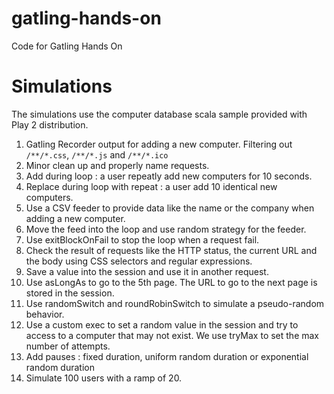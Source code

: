 gatling-hands-on
================

Code for Gatling Hands On


Simulations
===========

The simulations use the computer database scala sample provided with Play 2 distribution.

1.	Gatling Recorder output for adding a new computer. Filtering out `/**/*.css`, `/**/*.js` and `/**/*.ico`
2.	Minor clean up and properly name requests.
3.	Add during loop : a user repeatly add new computers for 10 seconds.
4.	Replace during loop with repeat : a user add 10 identical new computers.
5.	Use a CSV feeder to provide data like the name or the company when adding a new computer.
6.	Move the feed into the loop and use random strategy for the feeder.
7.	Use exitBlockOnFail to stop the loop when a request fail.
8.	Check the result of requests like the HTTP status, the current URL and the body using CSS selectors and regular expressions.
9.	Save a value into the session and use it in another request.
10.	Use asLongAs to go to the 5th page. The URL to go to the next page is stored in the session.
11.	Use randomSwitch and roundRobinSwitch to simulate a pseudo-random behavior.
12.	Use a custom exec to set a random value in the session and try to access to a computer that may not exist. We use tryMax to set the max number of attempts.
13.	Add pauses : fixed duration, uniform random duration or exponential random duration
14.	Simulate 100 users with a ramp of 20.
